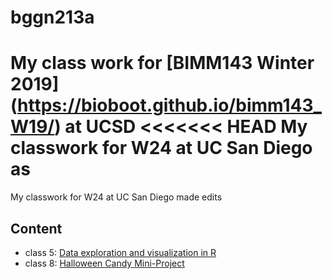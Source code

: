 # bggn213a
My class work for [BIMM143 Winter 2019] (https://bioboot.github.io/bimm143_W19/) at UCSD
<<<<<<< HEAD
My classwork for W24 at UC San Diego
as
=======
My classwork for W24 at UC San Diego 
made edits
## Content
- class 5: [Data exploration and visualization in R]()
- class 8: [Halloween Candy Mini-Project](https://www.ncbi.nlm.nih.gov/)
